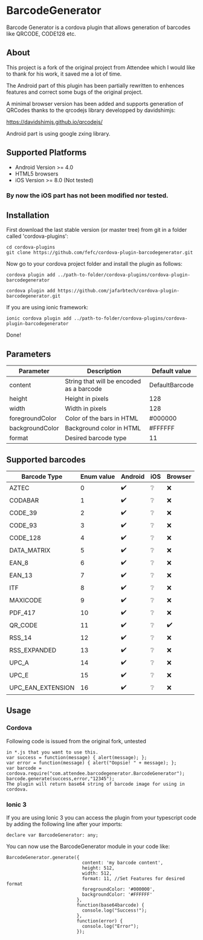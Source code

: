 # BarcodeGenerator
Barcode Generator is a cordova plugin that allows generation of barcodes like QRCODE, CODE128 etc.

## About
This project is a fork of the original project from Attendee which I would like to thank for his work, it saved me a lot of time.

The Android part of this plugin has been partially rewritten to enhences features and correct some bugs of the original project.

A minimal browser version has been added and supports generation of QRCodes thanks to the qrcodejs library developped by davidshimjs:

https://davidshimjs.github.io/qrcodejs/

Android part is using google zxing library.

## Supported Platforms

* Android Version >= 4.0
* HTML5 browsers
* iOS Version >= 8.0 (Not tested)

### By now the iOS part has not been modified nor tested.

## Installation
First download the last stable version (or master tree) from git in a folder called 'cordova-plugins':
``````
cd cordova-plugins
git clone https://github.com/fefc/cordova-plugin-barcodegenerator.git
``````
Now go to your cordova project folder and install the plugin as follows:
``````
cordova plugin add ../path-to-folder/cordova-plugins/cordova-plugin-barcodegenerator

cordova plugin add https://github.com/jafarbtech/cordova-plugin-barcodegenerator.git
``````
If you are using ionic framework:
``````
ionic cordova plugin add ../path-to-folder/cordova-plugins/cordova-plugin-barcodegenerator
``````
Done!

## Parameters
| Parameter | Description | Default value |
| --------- | ----------- | ------------- |
| content | String that will be encoded as a barcode | DefaultBarcode |
| height  | Height in pixels | 128 |
| width   | Width in pixels  | 128 |
| foregroundColor | Color of the bars in HTML | #000000 |
| backgroundColor | Background color in HTML  | #FFFFFF |
| format  | Desired barcode type   | 11 |

## Supported barcodes
| Barcode Type | Enum value | Android | iOS | Browser |
| ------------ | ---------- | ------------- | ------------- | ------------- |
| AZTEC             |  0 | :heavy_check_mark:  | :grey_question: | :x: |
| CODABAR           |  1 | :heavy_check_mark:  | :grey_question: | :x: |
| CODE_39           |  2 | :heavy_check_mark:  | :grey_question: | :x: |
| CODE_93           |  3 | :heavy_check_mark:  | :grey_question: | :x: |
| CODE_128          |  4 | :heavy_check_mark:  | :grey_question: | :x: |
| DATA_MATRIX       |  5 | :heavy_check_mark:  | :grey_question: | :x: |
| EAN_8             |  6 | :heavy_check_mark:  | :grey_question: | :x: |
| EAN_13            |  7 | :heavy_check_mark:  | :grey_question: | :x: |
| ITF               |  8 | :heavy_check_mark:  | :grey_question: | :x: |
| MAXICODE          |  9 | :heavy_check_mark:  | :grey_question: | :x: |
| PDF_417           | 10 | :heavy_check_mark:  | :grey_question: | :x: |
| QR_CODE           | 11 | :heavy_check_mark:  | :grey_question: | :heavy_check_mark: |
| RSS_14            | 12 | :heavy_check_mark:  | :grey_question: | :x: |
| RSS_EXPANDED      | 13 | :heavy_check_mark:  | :grey_question: | :x: |
| UPC_A             | 14 | :heavy_check_mark:  | :grey_question: | :x: |
| UPC_E             | 15 | :heavy_check_mark:  | :grey_question: | :x: |
| UPC_EAN_EXTENSION | 16 | :heavy_check_mark:  | :grey_question: | :x: |




## Usage
### Cordova
Following code is issued from the original fork, untested
``````
in *.js that you want to use this.
var success = function(message) { alert(message); };
var error = function(message) { alert("Oopsie! " + message); };
var barcode = cordova.require("com.attendee.barcodegenerator.BarcodeGenerator");
barcode.generate(success,error,"12345");
The plugin will return base64 string of barcode image for using in cordova.
``````
### Ionic 3
If you are using Ionic 3 you can access the plugin from your typescript code by adding the following line after your imports:
``````
declare var BarcodeGenerator: any;
``````
You can now use the BarcodeGenerator module in your code like:
``````
BarcodeGenerator.generate({
                            content: 'my barcode content',
                            height: 512,
                            width: 512,
                            format: 11, //Set Features for desired format
                            foregroundColor: '#000000',
                            backgroundColor: '#FFFFFF'
                          },
                          function(base64barcode) {
                            console.log("Success!");
                          },
                          function(error) {
                            console.log("Error");
                          });
``````
